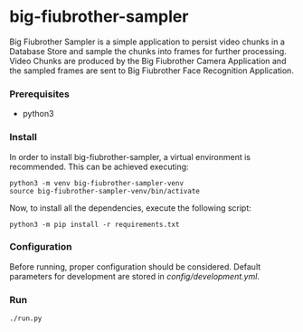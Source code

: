 # big-fiubrother-sampler
Big Fiubrother Sampler is a simple application to persist video chunks in a Database Store and sample the chunks into frames for further processing. Video Chunks are produced by the Big Fiubrother Camera Application and the sampled frames are sent to Big Fiubrother Face Recognition Application. 

### Prerequisites

- python3

### Install

In order to install big-fiubrother-sampler, a virtual environment is recommended. This can be achieved executing:

```
python3 -m venv big-fiubrother-sampler-venv
source big-fiubrother-sampler-venv/bin/activate
```
Now, to install all the dependencies, execute the following script: 

```
python3 -m pip install -r requirements.txt
```

### Configuration

Before running, proper configuration should be considered. Default parameters for development are stored in *config/development.yml*.

### Run

```
./run.py
```